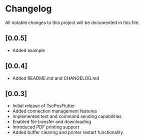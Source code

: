 # Changelog

All notable changes to this project will be documented in this file.

## [0.0.5]
- Added example

## [0.0.4]
- Added README.md and CHANGELOG.md

## [0.0.3]
- Initial release of TscPosFlutter
- Added connection management features
- Implemented text and command sending capabilities
- Enabled file transfer and downloading
- Introduced PDF printing support
- Added buffer clearing and printer restart functionality